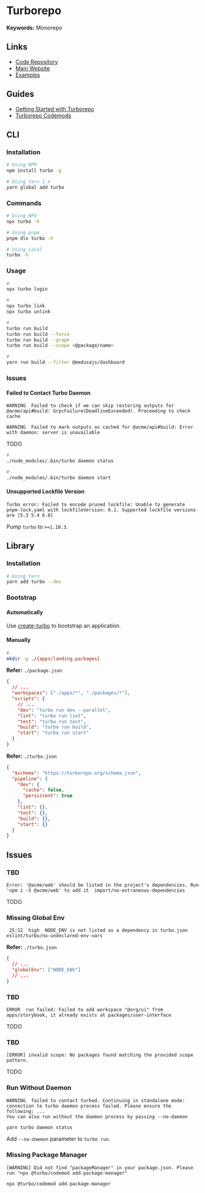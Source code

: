 # Turborepo

<!--
https://github.com/sorensenNiels/turborepo-tutorial
-->

<!--
npx @turbo/codemod add-package-manager --force
-->

<!--
apps
packages
tooling
-->

**Keywords:** Monorepo

## Links

- [Code Repository](https://github.com/vercel/turborepo)
- [Main Website](https://turborepo.org/)
- [Examples](https://github.com/vercel/turborepo/tree/main/examples)

## Guides

- [Getting Started with Turborepo](https://turborepo.org/docs/getting-started)
- [Turborepo Codemods](https://turborepo.org/docs/reference/codemods)

## CLI

### Installation

```sh
# Using NPM
npm install turbo -g

# Using Yarn 1.x
yarn global add turbo
```

### Commands

```sh
# Using NPX
npx turbo -h

# Using pnpm
pnpm dlx turbo -h

# Using Local
turbo -h
```

### Usage

```sh
#
npx turbo login

#
npx turbo link
npx turbo unlink

#
turbo run build
turbo run build --force
turbo run build --graph
turbo run build --scope <@package/name>

#
yarn run build --filter @medusajs/dashboard
```

### Issues

#### Failed to Contact Turbo Daemon

```log
WARNING  Failed to check if we can skip restoring outputs for @acme/api#build: GrpcFailure(DeadlineExceeded). Proceeding to check cache

WARNING  Failed to mark outputs as cached for @acme/api#build: Error with daemon: server is unavailable
```

<!--
https://github.com/vercel/turbo/issues/2034
https://github.com/vercel/turbo/issues/2790
https://github.com/vercel/turbo/issues/3800
https://github.com/vercel/turbo/issues/4608
-->

TODO

```sh
#
./node_modules/.bin/turbo daemon status

#
./node_modules/.bin/turbo daemon start
```

#### Unsupported Lockfile Version

```log
Turbo error: Failed to encode pruned lockfile: Unable to generate pnpm-lock.yaml with lockfileVersion: 6.1. Supported lockfile versions are [5.3 5.4 6.0]
```

<!--
https://github.com/vercel/turbo/issues/5117
-->

Pump `turbo` to `>=1.10.3`.

## Library

### Installation

```sh
# Using Yarn
yarn add turbo --dev
```

### Bootstrap

#### Automatically

Use [create-turbo](/turborepo/create-turbo.md) to bootstrap an application.

#### Manually

```sh
#
mkdir -p ./{apps/landing,packages}
```

**Refer:** `./package.json`

```json
{
  // ...
  "workspaces": ["./apps/*", "./packages/*"],
  "scripts": {
    // ...
    "dev": "turbo run dev --parallel",
    "lint": "turbo run lint",
    "test": "turbo run test",
    "build": "turbo run build",
    "start": "turbo run start"
  }
}
```

**Refer:** `./turbo.json`

```json
{
  "$schema": "https://turborepo.org/schema.json",
  "pipeline": {
    "dev": {
      "cache": false,
      "persistent": true
    },
    "lint": {},
    "test": {},
    "build": {},
    "start": {}
  }
}
```

## Issues

### TBD

```log
Error: '@acme/web' should be listed in the project's dependencies. Run 'npm i -S @acme/web' to add it  import/no-extraneous-dependencies
```

TODO

### Missing Global Env

```log
 25:12  high  NODE_ENV is not listed as a dependency in turbo.json  eslint/turbo/no-undeclared-env-vars
```

**Refer:** `./turbo.json`

```json
{
  // ...
  "globalEnv": ["NODE_ENV"]
  // ...
}
```

### TBD

```log
ERROR  run failed: Failed to add workspace "@org/ui" from apps/storybook, it already exists at packages/user-interface
```

TODO

### TBD

```log
[ERROR] invalid scope: No packages found matching the provided scope pattern.
```

TODO

### Run Without Daemon

```log
WARNING  failed to contact turbod. Continuing in standalone mode: connection to turbo daemon process failed. Please ensure the following: ...
You can also run without the daemon process by passing --no-daemon
```

```sh
yarn turbo daemon status
```

Add `--no-daemon` parameter to `turbo run`.

### Missing Package Manager

```log
[WARNING] Did not find "packageManager" in your package.json. Please run "npx @turbo/codemod add-package-manager"
```

```sh
npx @turbo/codemod add-package-manager
```

<!-- ## Dockerfile

https://turbo.build/repo/docs/handbook/deploying-with-docker -->
